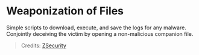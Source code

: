 # Weaponization of Files
Simple scripts to download, execute, and save the logs for any malware. Conjointly deceiving the victim by opening a non-malicious companion file.


> Credits: [ZSecurity](https://www.youtube.com/user/zaidsabeeh)
